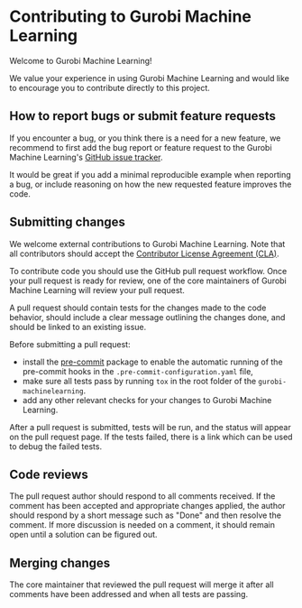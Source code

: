 # Contributing to Gurobi Machine Learning

Welcome to Gurobi Machine Learning!

We value your experience in using Gurobi Machine Learning and would like to encourage you to
contribute directly to this project.

## How to report bugs or submit feature requests
If you encounter a bug, or you think there is a need for a new feature, we recommend to
first add the bug report or feature request to the Gurobi Machine Learning's [GitHub issue
tracker](https://github.com/Gurobi/gurobi-machinelearning/issues).

It would be great if you add a minimal reproducible example when reporting a bug, or
include reasoning on how the new requested feature improves the code.

## Submitting changes
We welcome external contributions to Gurobi Machine Learning.
Note that all contributors should accept the [Contributor License Agreement (CLA)](https://gist.github.com/mattmilten/d1c9640d79bde0ece8c2f46152639011).

To contribute code you should use the GitHub pull request workflow. Once your pull request is ready for review, one
of the core maintainers of Gurobi Machine Learning will review your pull request.

A pull request should contain tests for the changes made to the code behavior, should
include a clear message outlining the changes done, and should be linked to an existing
issue.

Before submitting a pull request:
- install the [pre-commit](https://pre-commit.com) package to enable the automatic
  running of the pre-commit hooks in the `.pre-commit-configuration.yaml` file,
- make sure all tests pass by running `tox` in the root folder of the `gurobi-machinelearning`.
- add any other relevant checks for your changes to Gurobi Machine Learning.

After a pull request is submitted, tests will be run, and the status
will appear on the pull request page. If the tests failed, there is a link which can be used to debug the failed tests.

## Code reviews
The pull request author should respond to all comments received. If the
comment has been accepted and appropriate changes applied, the author should respond by
a short message such as "Done" and then resolve the comment. If more discussion is
needed on a comment, it should remain open until a solution can be figured out.

## Merging changes
The core maintainer that reviewed the pull request will merge it after all comments have been addressed and when all tests are passing.
